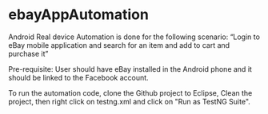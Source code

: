# ebayAppAutomation

Android Real device Automation is done for the following scenario:
“Login to eBay mobile application and search for an
item and add to cart and purchase it”

Pre-requisite: User should have eBay installed in the Android phone and it should be linked to the Facebook account.

To run the automation code, clone the Github project to Eclipse, Clean the project, 
then right click on testng.xml and click on "Run as TestNG Suite".
